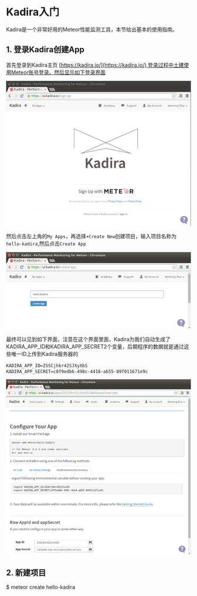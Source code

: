 # Kadira入门


Kadira是一个非常好用的Meteor性能监测工具，本节给出基本的使用指南。


## 1. 登录Kadira创建App

首先登录到Kadira主页 [https://kadira.io/](https://kadira.io/),登录过程中土建使用Meteor账号登录。然后显示如下登录界面


![](images/kadira-sign-up.png)

然后点击左上角的`My Apps`，再选择`+Create New`创建项目，输入项目名称为`hello-kadira`,然后点击`Create App`

![](images/create-new-app.png)

最终可以见到如下界面，注意在这个界面里面，Kadira为我们自动生成了KADIRA_APP_ID和KADIRA_APP_SECRET2个变量，后期程序的数据就是通过这些唯一ID上传到Kadira服务器的

	KADIRA_APP_ID=ZSSCjhkr42SJXyXbS 
	KADIRA_APP_SECRET=c8f9edb6-498c-4418-ab55-89f011671e9c

![](images/config-your-app.png)

## 2. 新建项目

$ meteor create hello-kadira


